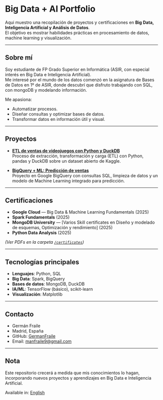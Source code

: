 # Big Data + AI Portfolio  

Aqui muestro una recopilación de proyectos y certificaciones en **Big Data, Inteligencia Artificial y Análisis de Datos**.  
El objetivo es mostrar habilidades prácticas en procesamiento de datos, machine learning y visualización.  

---

## Sobre mí  
Soy estudiante de FP Grado Superior en Informática (ASIR, con especial interés en Big Data e Inteligencia Artificial).  
Me interesé por el mundo de los datos comenzó en la asignatura de Bases de Datos en 1º de ASIR, donde descubrí que disfruto trabajando con SQL, con mongoDB y modelando información.  

Me apasiona:  
- Automatizar procesos.  
- Diseñar consultas y optimizar bases de datos.  
- Transformar datos en información útil y visual.  


---

## Proyectos  

- **[ETL de ventas de videojuegos con Python y DuckDB](notebooks/etl_videogames.ipynb)**  
  Proceso de extracción, transformación y carga (ETL) con Python, pandas y DuckDB sobre un dataset abierto de Kaggle.  

- **[BigQuery + ML: Predicción de ventas](notebooks/bigquery_ml_project.ipynb)**  
  Proyecto en Google BigQuery con consultas SQL, limpieza de datos y un modelo de Machine Learning integrado para predicción.  


---

## Certificaciones  

- **Google Cloud** — Big Data & Machine Learning Fundamentals (2025)  
- **Spark Fundamentals** (2025)  
- **MongoDB University** — [Varios Skill certificates en Diseño y modelado de esquemas, Optimización y rendimiento] (2025)  
- **Python Data Analysis** (2025)  

*(Ver PDFs en la carpeta [`/certificates`](certificates/))*  

---

## Tecnologías principales  

- **Lenguajes**: Python, SQL  
- **Big Data**: Spark, BigQuery  
- **Bases de datos**: MongoDB, DuckDB  
- **IA/ML**: TensorFlow (básico), scikit-learn  
- **Visualización**: Matplotlib  

---

## Contacto  

- Germán Fraile
- Madrid, España  
-  GitHub: [GermanFraile](https://github.com/GermanFraile)  
- Email: manfraile9@gmail.com

---

## Nota  
Este repositorio crecerá a medida que mis conocimientos lo hagan, incorporando nuevos proyectos y aprendizajes en Big Data e Inteligencia Artificial.  

Available in: [English](README_EN.md)

